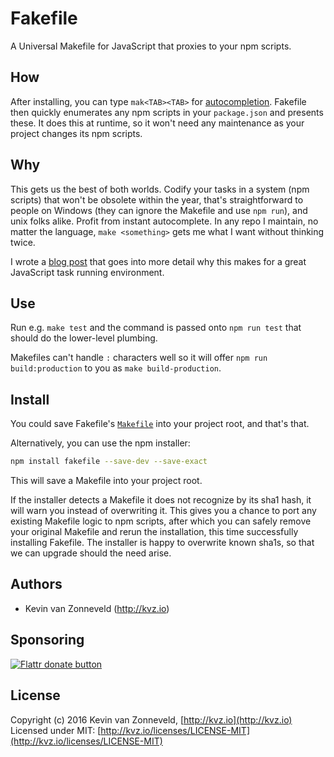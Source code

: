 # Fakefile

A Universal Makefile for JavaScript that proxies to your npm scripts. 

## How

After installing, you can type `mak<TAB><TAB>` for [autocompletion](http://davidalger.com/development/bash-completion-on-os-x-with-brew/). Fakefile then quickly enumerates any npm scripts in your `package.json` and presents these. It does this at runtime, so it won't need any maintenance as your project changes its npm scripts.

## Why 

This gets us the best of both worlds. Codify your tasks in a system (npm scripts) that won't be obsolete within the year, that's straightforward to people on Windows (they can ignore the Makefile and use `npm run`), and unix folks alike. Profit from instant autocomplete. In any repo I maintain, no matter the language, `make <something>` gets me what I want without thinking twice.

I wrote a [blog post](http://kvz.io/blog/2016/02/18/a-universal-makefile-for-javascript/) that goes into more detail why this makes for a great JavaScript task running environment.

## Use 

Run e.g. `make test` and the command is passed onto `npm run test` that should do the lower-level plumbing.

Makefiles can't handle `:` characters well so it will offer `npm run build:production` to you as `make build-production`.

## Install

You could save Fakefile's [`Makefile`](https://raw.githubusercontent.com/kvz/fakefile/master/Makefile) into your project root, and that's that.

Alternatively, you can use the npm installer:

```bash
npm install fakefile --save-dev --save-exact 
```

This will save a Makefile into your project root. 

If the installer detects a Makefile it does not recognize by its sha1 hash, it will warn you instead of overwriting it. This gives you a chance to port any existing Makefile logic to npm scripts, after which you can safely remove your original Makefile and rerun the installation, this time successfully installing Fakefile. The installer is happy to overwrite known sha1s, so that we can upgrade should the need arise.

## Authors

- Kevin van Zonneveld (<http://kvz.io>)

## Sponsoring

<!-- badges/ -->
[![Flattr donate button](http://img.shields.io/flattr/donate.png?color=green)](https://flattr.com/submit/auto?user_id=kvz&url=https://github.com/kvz/bash3boilerplate&title=bash3boilerplate&language=&tags=github&category=software "Sponsor the development of bash3boilerplate via Flattr")
<!-- /badges -->

## License

Copyright (c) 2016 Kevin van Zonneveld, [http://kvz.io](http://kvz.io)  
Licensed under MIT: [http://kvz.io/licenses/LICENSE-MIT](http://kvz.io/licenses/LICENSE-MIT)

